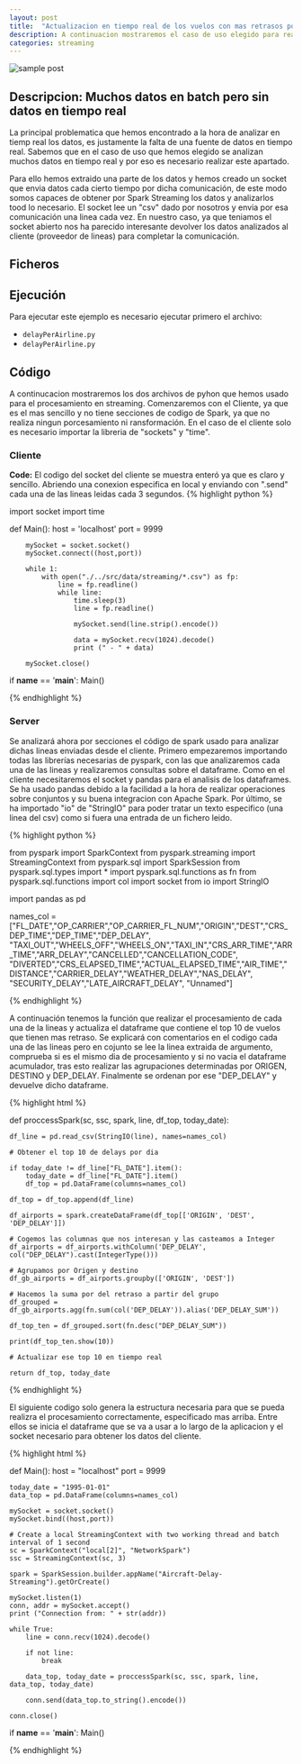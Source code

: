 ```yaml
---
layout: post
title:  "Actualizacion en tiempo real de los vuelos con mas retrasos por dia"
description: A continuacion mostraremos el caso de uso elegido para realizar la parte de procesamiento en streming con Spark Streming. En esta hemos elegido mostrar los vuelos con mas retrasos (top 10) entre dos ciudades de EEUU, usando como ventana 3 segundo y reiniciando una vez al dia dicha clasificacion.
categories: streaming
---
```


![sample post]({{site.baseurl}}/images/spark-streaming.png)

## Descripcion: Muchos datos en batch pero sin datos en tiempo real

La principal problematica que hemos encontrado a la hora de analizar en tiemp real los datos, es justamente la falta de una fuente de datos en tiempo real. Sabemos que en el caso de uso que hemos elegido se analizan muchos datos en tiempo real y por eso es necesario realizar este apartado.

Para ello hemos extraido una parte de los datos y hemos creado un socket que envia datos cada cierto tiempo por dicha comunicación, de este modo somos capaces de obtener por Spark Streaming los datos y analizarlos tood lo necesario. El socket lee un "csv" dado por nosotros y envia por esa comunicación una linea cada vez. En nuestro caso, ya que teniamos el socket abierto nos ha parecido interesante devolver los datos analizados al cliente (proveedor de lineas) para completar la comunicación.  

## Ficheros 



## Ejecución

Para ejecutar este ejemplo es necesario ejecutar primero el archivo:

* `delayPerAirline.py`
* `delayPerAirline.py`

## Código

A continucacion mostraremos los dos archivos de pyhon que hemos usado para el procesamiento en streaming. Comenzaremos con el Cliente, ya que es el mas sencillo y no tiene secciones de codigo de Spark, ya que no realiza ningun porcesamiento ni ransformación. En el caso de el cliente solo es necesario importar la libreria de "sockets" y "time".

### Cliente

**Code:** El codigo del socket del cliente se muestra enteró ya que es claro y sencillo. Abriendo una conexion especifica en local y enviando con ".send" cada una de las lineas leidas cada 3 segundos.
{% highlight python %}

import socket
import time
 
def Main():
        host = 'localhost'
        port = 9999
         
        mySocket = socket.socket()
        mySocket.connect((host,port))
         
        while 1:
            with open("./../src/data/streaming/*.csv") as fp:
                line = fp.readline()
                while line:
                    time.sleep(3)
                    line = fp.readline()

                    mySocket.send(line.strip().encode())

                    data = mySocket.recv(1024).decode()
                    print (" - " + data)
                 
        mySocket.close()
 
if __name__ == '__main__':
    Main()

{% endhighlight %}

### Server

Se analizará ahora por secciones el código de spark usado para analizar dichas lineas enviadas desde el cliente. Primero empezaremos importando todas las librerías necesarias de pyspark, con las que analizaremos cada una de las lineas y realizaremos consultas sobre el dataframe. Como en el cliente necesitaremos el socket y pandas para el analisis de los dataframes. Se ha usado pandas debido a la facilidad a la hora de realizar operaciones sobre conjuntos y su buena integracion con Apache Spark. Por último, se ha importado "io" de "StringIO" para poder tratar un texto especifico (una linea del csv) como si fuera una entrada de un fichero leido.

{% highlight python %}

from pyspark import SparkContext
from pyspark.streaming import StreamingContext
from pyspark.sql import SparkSession
from pyspark.sql.types import *
import pyspark.sql.functions as fn
from pyspark.sql.functions import col
import socket
from io import StringIO

import pandas as pd

names_col = ["FL_DATE","OP_CARRIER","OP_CARRIER_FL_NUM","ORIGIN","DEST","CRS_DEP_TIME","DEP_TIME","DEP_DELAY", \
"TAXI_OUT","WHEELS_OFF","WHEELS_ON","TAXI_IN","CRS_ARR_TIME","ARR_TIME","ARR_DELAY","CANCELLED","CANCELLATION_CODE", \
"DIVERTED","CRS_ELAPSED_TIME","ACTUAL_ELAPSED_TIME","AIR_TIME","DISTANCE","CARRIER_DELAY","WEATHER_DELAY","NAS_DELAY", \
"SECURITY_DELAY","LATE_AIRCRAFT_DELAY", "Unnamed"]

{% endhighlight %}

A continuación tenemos la función que realizar el procesamiento de cada una de la lineas y actualiza el dataframe que contiene el top 10 de vuelos que tienen mas retraso. Se explicará con comentarios en el codigo cada una de las lineas pero en cojunto se lee la linea extraida de argumento, comprueba si es el mismo dia de procesamiento y si no vacia el dataframe acumulador, tras esto realizar las agrupaciones determinadas por ORIGEN, DESTINO y DEP_DELAY. Finalmente se ordenan por ese "DEP_DELAY" y devuelve dicho dataframe. 

{% highlight html %}

def proccessSpark(sc, ssc, spark, line, df_top, today_date):


    df_line = pd.read_csv(StringIO(line), names=names_col)

    # Obtener el top 10 de delays por dia

    if today_date != df_line["FL_DATE"].item():
        today_date = df_line["FL_DATE"].item()
        df_top = pd.DataFrame(columns=names_col)

    df_top = df_top.append(df_line)

    df_airports = spark.createDataFrame(df_top[['ORIGIN', 'DEST', 'DEP_DELAY']])

    # Cogemos las columnas que nos interesan y las casteamos a Integer
    df_airports = df_airports.withColumn('DEP_DELAY', col("DEP_DELAY").cast(IntegerType()))

    # Agrupamos por Origen y destino
    df_gb_airports = df_airports.groupby(['ORIGIN', 'DEST'])

    # Hacemos la suma por del retraso a partir del grupo
    df_grouped = df_gb_airports.agg(fn.sum(col('DEP_DELAY')).alias('DEP_DELAY_SUM'))

    df_top_ten = df_grouped.sort(fn.desc("DEP_DELAY_SUM"))

    print(df_top_ten.show(10))

    # Actualizar ese top 10 en tiempo real

    return df_top, today_date

{% endhighlight %}

El siguiente codigo solo genera la estructura necesaria para que se pueda realizra el procesamiento correctamente, especificado mas arriba. Entre ellos se inicia el dataframe que se va a usar a lo largo de la aplicacion y el socket necesario para obtener los datos del cliente.

{% highlight html %}

def Main():
    host = "localhost"
    port = 9999

    today_date = "1995-01-01"
    data_top = pd.DataFrame(columns=names_col)
    
    mySocket = socket.socket()
    mySocket.bind((host,port))

    # Create a local StreamingContext with two working thread and batch interval of 1 second
    sc = SparkContext("local[2]", "NetworkSpark")
    ssc = StreamingContext(sc, 3)

    spark = SparkSession.builder.appName("Aircraft-Delay-Streaming").getOrCreate()
     
    mySocket.listen(1)
    conn, addr = mySocket.accept()
    print ("Connection from: " + str(addr))

    while True:
        line = conn.recv(1024).decode()

        if not line:
            break
            
        data_top, today_date = proccessSpark(sc, ssc, spark, line, data_top, today_date)

        conn.send(data_top.to_string().encode())
             
    conn.close()
     
if __name__ == '__main__':
    Main()

{% endhighlight %}

